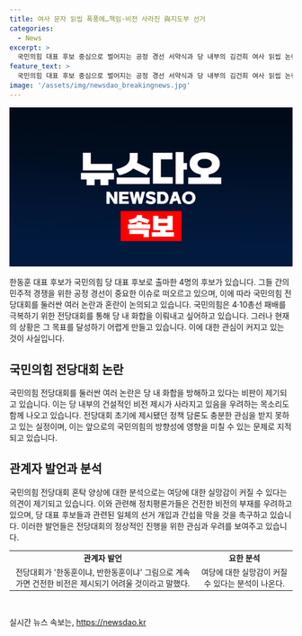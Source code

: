 ```yaml
---
title: 여사 문자 읽씹 폭풍에…책임·비전 사라진 與지도부 선거
categories:
  - News
excerpt: >
  국민의힘 대표 후보 중심으로 벌어지는 공정 경선 서약식과 당 내부의 김건희 여사 읽씹 논란, 당협위원장의 연판장 추진과 대응에 대한 이야기가 전당대회의 혼란을 불렀다. 전당대회가 당 내 갈등을 악화시키고 건설적인 논의를 흐리는 양상으로 비판을 받고 있으며, 대통령실과 정치평론가들도 이에 대해 우려를 표명했다. 해당 사안은 클릭을 유도하는 제목과 함께 다양한 시각으로 다뤄져야한다.
feature_text: >
  국민의힘 대표 후보 중심으로 벌어지는 공정 경선 서약식과 당 내부의 김건희 여사 읽씹 논란, 당협위원장의 연판장 추진과 대응에 대한 이야기가 전당대회의 혼란을 불렀다. 전당대회가 당 내 갈등을 악화시키고 건설적인 논의를 흐리는 양상으로 비판을 받고 있으며, 대통령실과 정치평론가들도 이에 대해 우려를 표명했다. 해당 사안은 클릭을 유도하는 제목과 함께 다양한 시각으로 다뤄져야한다.
image: '/assets/img/newsdao_breakingnews.jpg'
---
```


<p><img src="/assets/img/newsdao_breakingnews.jpg" alt="ranknews 속보" /></p>

<p>한동훈 대표 후보가 국민의힘 당 대표 후보로 출마한 4명의 후보가 있습니다. 그들 간의 민주적 경쟁을 위한 공정 경선이 중요한 이슈로 떠오르고 있으며, 이에 따라 국민의힘 전당대회를 둘러싼 여러 논란과 혼란이 논의되고 있습니다. 국민의힘은 4·10총선 패배를 극복하기 위한 전당대회를 통해 당 내 화합을 이뤄내고 싶어하고 있습니다. 그러나 현재의 상황은 그 목표를 달성하기 어렵게 만들고 있습니다. 이에 대한 관심이 커지고 있는 것이 사실입니다.</p>

<h2 data-ke-size="size26">국민의힘 전당대회 논란</h2>

<p data-ke-size="size16">국민의힘 전당대회를 둘러싼 여러 논란은 당 내 화합을 방해하고 있다는 비판이 제기되고 있습니다. 이는 당 내부의 건설적인 비전 제시가 사라지고 있음을 우려하는 목소리도 함께 나오고 있습니다. 전당대회 초기에 제시됐던 정책 담론도 충분한 관심을 받지 못하고 있는 실정이며, 이는 앞으로의 국민의힘의 방향성에 영향을 미칠 수 있는 문제로 지적되고 있습니다.</p>

<h2 data-ke-size="size26">관계자 발언과 분석</h2>

<p data-ke-size="size16">국민의힘 전당대회 혼탁 양상에 대한 분석으로는 여당에 대한 실망감이 커질 수 있다는 의견이 제기되고 있습니다. 이와 관련해 정치평론가들은 건전한 비전의 부재를 우려하고 있으며, 당 대표 후보들과 관련된 일체의 선거 개입과 간섭을 막을 것을 촉구하고 있습니다. 이러한 발언들은 전당대회의 정상적인 진행을 위한 관심과 우려를 보여주고 있습니다.</p>

<table>
  <tr>
    <td style="text-align: center; height: 17px;"><b>관계자 발언</b></td>
    <td style="text-align: center; height: 17px;"><b>요한 분석</b></td>
  </tr>
  <tr>
    <td style="text-align: center; height: 17px;">전당대회가 '한동훈이냐, 반한동훈이냐' 그림으로 계속 가면 건전한 비전은 제시되기 어려울 것이라고 말했다.</td>
    <td style="text-align: center; height: 17px;">여당에 대한 실망감이 커질 수 있다는 분석이 나온다.</td>
  </tr>
</table>

<p data-ke-size="size16">&nbsp;</p>
실시간 뉴스 속보는, <a href="https://newsdao.kr" rel="dofollow">https://newsdao.kr</a>


